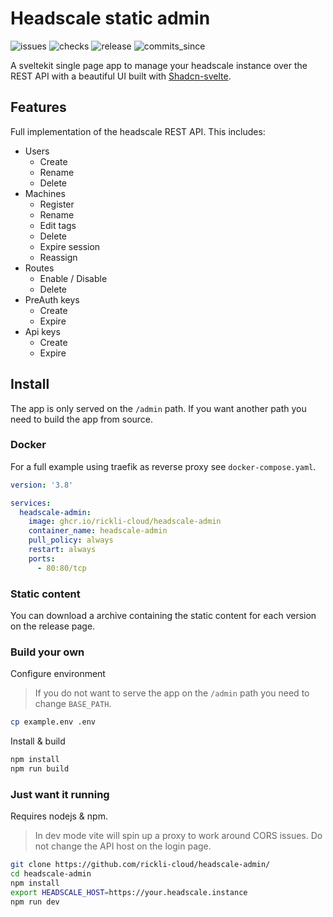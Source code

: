 # Headscale static admin

![issues](https://img.shields.io/github/issues/rickli-cloud/headscale-admin)
![checks](https://img.shields.io/github/actions/workflow/status/rickli-cloud/headscale-admin/check.yaml)
![release](https://img.shields.io/github/v/release/rickli-cloud/headscale-admin)
![commits_since](https://img.shields.io/github/commits-since/rickli-cloud/headscale-admin/latest)

A sveltekit single page app to manage your headscale instance over the REST API with a beautiful UI built with [Shadcn-svelte](https://shadcn-svelte.com/).

## Features

Full implementation of the headscale REST API. This includes:

- Users
  - Create
  - Rename
  - Delete
- Machines
  - Register
  - Rename
  - Edit tags
  - Delete
  - Expire session
  - Reassign
- Routes
  - Enable / Disable
  - Delete
- PreAuth keys
  - Create
  - Expire
- Api keys
  - Create
  - Expire

## Install

The app is only served on the `/admin` path. If you want another path you need to build the app from source.

### Docker

For a full example using traefik as reverse proxy see `docker-compose.yaml`.

```yaml
version: '3.8'

services:
  headscale-admin:
    image: ghcr.io/rickli-cloud/headscale-admin
    container_name: headscale-admin
    pull_policy: always
    restart: always
    ports:
      - 80:80/tcp
```

### Static content

You can download a archive containing the static content for each version on the release page.

### Build your own

Configure environment

> If you do not want to serve the app on the `/admin` path you need to change `BASE_PATH`.

```sh
cp example.env .env
```

Install & build

```sh
npm install
npm run build
```

### Just want it running

Requires nodejs & npm.

> In dev mode vite will spin up a proxy to work around CORS issues. Do not change the API host on the login page.

```sh
git clone https://github.com/rickli-cloud/headscale-admin/
cd headscale-admin
npm install
export HEADSCALE_HOST=https://your.headscale.instance
npm run dev
```
